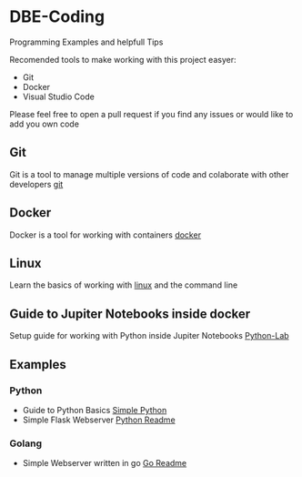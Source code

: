 # DBE-Coding
Programming Examples and helpfull Tips 

Recomended tools to make working with this project easyer:
- Git 
- Docker
- Visual Studio Code

Please feel free to open a pull request if you find any issues or would like to add you own code 



## Git
Git is a tool to manage multiple versions of code and colaborate with other developers [git](git/README.md)

## Docker
Docker is a tool for working with containers [docker](docker/README.md)

## Linux
Learn the basics of working with [linux](linux/README.md) and the command line

## Guide to Jupiter Notebooks inside docker
Setup guide for working with Python inside Jupiter Notebooks [Python-Lab](Jupiter_Notebook_Lab/README.md) 

## Examples
### Python
- Guide to Python Basics [Simple Python](simple_python/README.md)
- Simple Flask Webserver [Python Readme](flask_server/README.md)
### Golang
- Simple Webserver written in go [Go Readme](go_server/README.md)